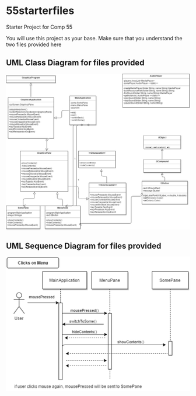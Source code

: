 # 55starterfiles
Starter Project for Comp 55

You will use this project as your base.
Make sure that you understand the two files provided here

## UML Class Diagram for files provided
![](media/55GroupProjectUML.jpg)

## UML Sequence Diagram for files provided
![](media/55GroupProjectSequenceDiagram.png)
